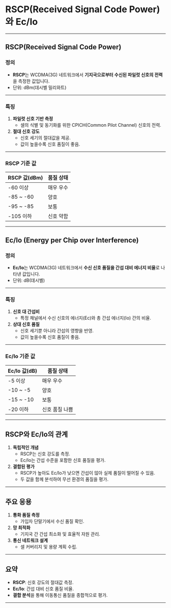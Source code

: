 # RSCP(Received Signal Code Power)와 Ec/Io

---

## RSCP(Received Signal Code Power)

### 정의
- **RSCP**는 WCDMA(3G) 네트워크에서 **기지국으로부터 수신된 파일럿 신호의 전력**을 측정한 값입니다.
- 단위: dBm(데시벨 밀리와트)

---

### 특징
1. **파일럿 신호 기반 측정**
   - 셀의 식별 및 동기화를 위한 CPICH(Common Pilot Channel) 신호의 전력.
2. **절대 신호 강도**
   - 신호 세기의 절대값을 제공.
   - 값이 높을수록 신호 품질이 좋음.

---

### RSCP 기준 값
| RSCP 값(dBm)    | 품질 상태             |
|------------------|-----------------------|
| -60 이상         | 매우 우수             |
| -85 ~ -60        | 양호                 |
| -95 ~ -85        | 보통                 |
| -105 이하        | 신호 약함            |

---

## Ec/Io (Energy per Chip over Interference)

### 정의
- **Ec/Io**는 WCDMA(3G) 네트워크에서 **수신 신호 품질을 간섭 대비 에너지 비율**로 나타낸 값입니다.
- 단위: dB(데시벨)

---

### 특징
1. **신호 대 간섭비**
   - 특정 채널에서 수신 신호의 에너지(Ec)와 총 간섭 에너지(Io) 간의 비율.
2. **상대 신호 품질**
   - 신호 세기뿐 아니라 간섭의 영향을 반영.
   - 값이 높을수록 신호 품질이 좋음.

---

### Ec/Io 기준 값
| Ec/Io 값(dB)    | 품질 상태             |
|------------------|-----------------------|
| -5 이상          | 매우 우수             |
| -10 ~ -5         | 양호                 |
| -15 ~ -10        | 보통                 |
| -20 이하         | 신호 품질 나쁨       |

---

## RSCP와 Ec/Io의 관계
1. **독립적인 개념**
   - RSCP는 신호 강도를 측정.
   - Ec/Io는 간섭 수준을 포함한 신호 품질을 평가.
2. **결합된 평가**
   - RSCP가 높아도 Ec/Io가 낮으면 간섭이 많아 실제 품질이 떨어질 수 있음.
   - 두 값을 함께 분석하여 무선 환경의 품질을 평가.

---

## 주요 응용
1. **통화 품질 측정**
   - 가입자 단말기에서 수신 품질 확인.
2. **망 최적화**
   - 기지국 간 간섭 최소화 및 효율적 자원 관리.
3. **통신 네트워크 설계**
   - 셀 커버리지 및 용량 계획 수립.

---

## 요약
- **RSCP**: 신호 강도의 절대값 측정.
- **Ec/Io**: 간섭 대비 신호 품질 비율.
- **결합 분석**을 통해 이동통신 품질을 종합적으로 평가.

---
